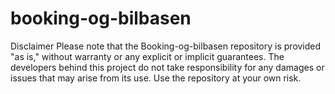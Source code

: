 # booking-og-bilbasen
Disclaimer
Please note that the Booking-og-bilbasen repository is provided "as is," without warranty or any explicit or implicit guarantees. The developers behind this project do not take responsibility for any damages or issues that may arise from its use. Use the repository at your own risk.
